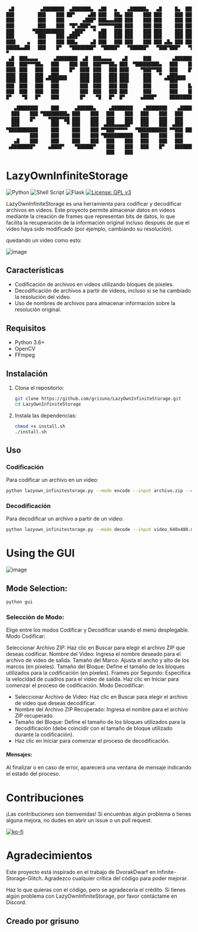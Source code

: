 ```sh
 ▄█          ▄████████  ▄███████▄  ▄██   ▄    ▄██████▄   ▄█     █▄  ███▄▄▄▄             
███         ███    ███ ██▀     ▄██ ███   ██▄ ███    ███ ███     ███ ███▀▀▀██▄           
███         ███    ███       ▄███▀ ███▄▄▄███ ███    ███ ███     ███ ███   ███           
███         ███    ███  ▀█▀▄███▀▄▄ ▀▀▀▀▀▀███ ███    ███ ███     ███ ███   ███           
███       ▀███████████   ▄███▀   ▀ ▄██   ███ ███    ███ ███     ███ ███   ███           
███         ███    ███ ▄███▀       ███   ███ ███    ███ ███     ███ ███   ███           
███▌    ▄   ███    ███ ███▄     ▄█ ███   ███ ███    ███ ███ ▄█▄ ███ ███   ███           
█████▄▄██   ███    █▀   ▀████████▀  ▀█████▀   ▀██████▀   ▀███▀███▀   ▀█   █▀            
▀                                                                                       
 ▄█  ███▄▄▄▄      ▄████████  ▄█  ███▄▄▄▄    ▄█      ███        ▄████████                
███  ███▀▀▀██▄   ███    ███ ███  ███▀▀▀██▄ ███  ▀█████████▄   ███    ███                
███▌ ███   ███   ███    █▀  ███▌ ███   ███ ███▌    ▀███▀▀██   ███    █▀                 
███▌ ███   ███  ▄███▄▄▄     ███▌ ███   ███ ███▌     ███   ▀  ▄███▄▄▄                    
███▌ ███   ███ ▀▀███▀▀▀     ███▌ ███   ███ ███▌     ███     ▀▀███▀▀▀                    
███  ███   ███   ███        ███  ███   ███ ███      ███       ███    █▄                 
███  ███   ███   ███        ███  ███   ███ ███      ███       ███    ███                
█▀    ▀█   █▀    ███        █▀    ▀█   █▀  █▀      ▄████▀     ██████████                
                                                                                        
   ▄████████     ███      ▄██████▄     ▄████████    ▄████████    ▄██████▄     ▄████████ 
  ███    ███ ▀█████████▄ ███    ███   ███    ███   ███    ███   ███    ███   ███    ███ 
  ███    █▀     ▀███▀▀██ ███    ███   ███    ███   ███    ███   ███    █▀    ███    █▀  
  ███            ███   ▀ ███    ███  ▄███▄▄▄▄██▀   ███    ███  ▄███         ▄███▄▄▄     
▀███████████     ███     ███    ███ ▀▀███▀▀▀▀▀   ▀███████████ ▀▀███ ████▄  ▀▀███▀▀▀     
         ███     ███     ███    ███ ▀███████████   ███    ███   ███    ███   ███    █▄  
   ▄█    ███     ███     ███    ███   ███    ███   ███    ███   ███    ███   ███    ███ 
 ▄████████▀     ▄████▀    ▀██████▀    ███    ███   ███    █▀    ████████▀    ██████████ 
                                      ███    ███                                        
```

# LazyOwnInfiniteStorage

![Python](https://img.shields.io/badge/python-3670A0?style=for-the-badge&logo=python&logoColor=ffdd54) ![Shell Script](https://img.shields.io/badge/shell_script-%23121011.svg?style=for-the-badge&logo=gnu-bash&logoColor=white) ![Flask](https://img.shields.io/badge/flask-%23000.svg?style=for-the-badge&logo=flask&logoColor=white) [![License: GPL v3](https://img.shields.io/badge/License-GPLv3-blue.svg)](https://www.gnu.org/licenses/gpl-3.0)



LazyOwnInfiniteStorage es una herramienta para codificar y decodificar archivos en videos. Este proyecto permite almacenar datos en videos mediante la creación de frames que representan bits de datos, lo que facilita la recuperación de la información original incluso después de que el video haya sido modificado (por ejemplo, cambiando su resolución).

quedando un video como esto:

![image](https://github.com/grisuno/LazyOwnInfiniteStorage/assets/1097185/39044629-7e0c-4806-806a-9bbc5a847d88)


## Características

- Codificación de archivos en videos utilizando bloques de píxeles.
- Decodificación de archivos a partir de videos, incluso si se ha cambiado la resolución del video.
- Uso de nombres de archivos para almacenar información sobre la resolución original.

## Requisitos

- Python 3.6+
- OpenCV
- FFmpeg

## Instalación

1. Clona el repositorio:

    ```sh
    git clone https://github.com/grisuno/LazyOwnInfiniteStorage.git
    cd LazyOwnInfiniteStorage
    ```

2. Instala las dependencias:

    ```sh
    chmod +x install.sh
    ./install.sh
    ```

## Uso

### Codificación

Para codificar un archivo en un video:

```sh
python lazyown_infinitestorage.py --mode encode --input archivo.zip --output video.mp4 --frame_size 640 480 --fps 30 --block_size 4
```

### Decodificación
Para decodificar un archivo a partir de un video:

```sh
python lazyown_infinitestorage.py --mode decode --input video_640x480.mp4 --output recoveredfile.zip --block_size 4
```

# Using the GUI

![image](https://github.com/grisuno/LazyOwnInfiniteStorage/assets/1097185/2e9085ce-0a4f-42b9-bc08-d13e44deb777)


## Mode Selection:

```sh
python gui
```

### Selección de Modo:

Elige entre los modos Codificar y Decodificar usando el menú desplegable.
Modo Codificar:

Seleccionar Archivo ZIP: Haz clic en Buscar para elegir el archivo ZIP que deseas codificar.
Nombre del Video: Ingresa el nombre deseado para el archivo de video de salida.
Tamaño del Marco: Ajusta el ancho y alto de los marcos (en píxeles).
Tamaño del Bloque: Define el tamaño de los bloques utilizados para la codificación (en píxeles).
Frames por Segundo: Especifica la velocidad de cuadros para el video de salida.
Haz clic en Iniciar para comenzar el proceso de codificación.
Modo Decodificar:

- Seleccionar Archivo de Video: Haz clic en Buscar para elegir el archivo de video que deseas decodificar.
- Nombre del Archivo ZIP Recuperado: Ingresa el nombre para el archivo ZIP recuperado.
- Tamaño del Bloque: Define el tamaño de los bloques utilizados para la decodificación (debe coincidir con el tamaño de bloque utilizado durante la codificación).
- Haz clic en Iniciar para comenzar el proceso de decodificación.


#### Mensajes:

Al finalizar o en caso de error, aparecerá una ventana de mensaje indicando el estado del proceso.

# Contribuciones
¡Las contribuciones son bienvenidas! Si encuentras algún problema o tienes alguna mejora, no dudes en abrir un issue o un pull request.

[![ko-fi](https://ko-fi.com/img/githubbutton_sm.svg)](https://ko-fi.com/Y8Y2Z73AV)

# Agradecimientos
Este proyecto está inspirado en el trabajo de DvorakDwarf en Infinite-Storage-Glitch. Agradezco cualquier crítica del código para poder mejorar.

Haz lo que quieras con el código, pero se agradecería el crédito. Si tienes algún problema con LazyOwnInfiniteStorage, por favor contáctame en Discord.

## Creado por grisuno
